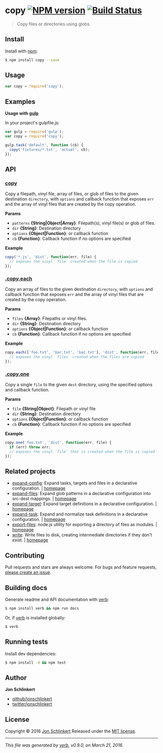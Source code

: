 # copy [![NPM version](https://img.shields.io/npm/v/copy.svg)](https://www.npmjs.com/package/copy) [![Build Status](https://img.shields.io/travis/jonschlinkert/copy.svg)](https://travis-ci.org/jonschlinkert/copy)

> Copy files or directories using globs.

## Install

Install with [npm](https://www.npmjs.com/):

```sh
$ npm install copy --save
```

## Usage

```js
var copy = require('copy');
```

## Examples

**Usage with [gulp](http://gulpjs.com)**

In your project's gulpfile.js:

```js
var gulp = require('gulp');
var copy = require('copy');

gulp.task('default', function (cb) {
  copy('fixtures/*.txt', 'actual', cb);
});
```

## API

### [copy](index.js#L29)

Copy a filepath, vinyl file, array of files, or glob of files to the given destination `directory`, with `options` and callback function that exposes `err` and the array of vinyl files that are created by the copy operation.

**Params**

* `patterns` **{String|Object|Array}**: Filepath(s), vinyl file(s) or glob of files.
* `dir` **{String}**: Destination directory
* `options` **{Object|Function}**: or callback function
* `cb` **{Function}**: Callback function if no options are specified

**Example**

```js
copy('*.js', 'dist', function(err, file) {
  // exposes the vinyl `file` created when the file is copied
});
```

### [.copy.each](index.js#L77)

Copy an array of files to the given destination `directory`, with `options` and callback function that exposes `err` and the array of vinyl files that are created by the copy operation.

**Params**

* `files` **{Array}**: Filepaths or vinyl files.
* `dir` **{String}**: Destination directory
* `options` **{Object|Function}**: or callback function
* `cb` **{Function}**: Callback function if no options are specified

**Example**

```js
copy.each(['foo.txt', 'bar.txt', 'baz.txt'], 'dist', function(err, files) {
  // exposes the vinyl `files` created when the files are copied
});
```

### [.copy.one](index.js#L123)

Copy a single `file` to the given `dest` directory, using the specified options and callback function.

**Params**

* `file` **{String|Object}**: Filepath or vinyl file
* `dir` **{String}**: Destination directory
* `options` **{Object|Function}**: or callback function
* `cb` **{Function}**: Callback function if no options are specified

**Example**

```js
copy.one('foo.txt', 'dist', function(err, file) {
  if (err) throw err;
  // exposes the vinyl `file` that is created when the file is copied
});
```

## Related projects

* [expand-config](https://www.npmjs.com/package/expand-config): Expand tasks, targets and files in a declarative configuration. | [homepage](https://github.com/jonschlinkert/expand-config)
* [expand-files](https://www.npmjs.com/package/expand-files): Expand glob patterns in a declarative configuration into src-dest mappings. | [homepage](https://github.com/jonschlinkert/expand-files)
* [expand-target](https://www.npmjs.com/package/expand-target): Expand target definitions in a declarative configuration. | [homepage](https://github.com/jonschlinkert/expand-target)
* [expand-task](https://www.npmjs.com/package/expand-task): Expand and normalize task definitions in a declarative configuration. | [homepage](https://github.com/jonschlinkert/expand-task)
* [export-files](https://www.npmjs.com/package/export-files): node.js utility for exporting a directory of files as modules. | [homepage](https://github.com/jonschlinkert/export-files)
* [write](https://www.npmjs.com/package/write): Write files to disk, creating intermediate directories if they don't exist. | [homepage](https://github.com/jonschlinkert/write)

## Contributing

Pull requests and stars are always welcome. For bugs and feature requests, [please create an issue](https://github.com/jonschlinkert/copy/issues/new).

## Building docs

Generate readme and API documentation with [verb](https://github.com/verbose/verb):

```sh
$ npm install verb && npm run docs
```

Or, if [verb](https://github.com/verbose/verb) is installed globally:

```sh
$ verb
```

## Running tests

Install dev dependencies:

```sh
$ npm install -d && npm test
```

## Author

**Jon Schlinkert**

* [github/jonschlinkert](https://github.com/jonschlinkert)
* [twitter/jonschlinkert](http://twitter.com/jonschlinkert)

## License

Copyright © 2016 [Jon Schlinkert](https://github.com/jonschlinkert)
Released under the [MIT license](https://github.com/jonschlinkert/copy/blob/master/LICENSE).

***

_This file was generated by [verb](https://github.com/verbose/verb), v0.9.0, on March 21, 2016._